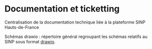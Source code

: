 # Documentation et ticketting
Centralisation de la documentation technique liée à la plateforme SINP Hauts-de-France


Schémas drawio : répertoire général regroupant les schémas relatifs au SINP sous format [drawio](https://app.diagrams.net/).

